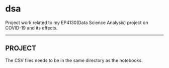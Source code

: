# dsa
Project work related to my EP4130(Data Science Analysis) project on COVID-19 and its effects. 

----------------------------
PROJECT
----------------------------
The CSV files needs to be in the same directory as the notebooks.
